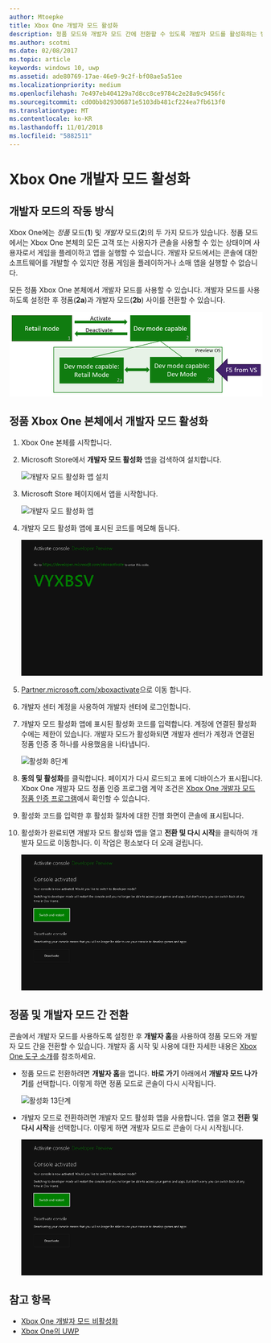 ```yaml
---
author: Mtoepke
title: Xbox One 개발자 모드 활성화
description: 정품 모드와 개발자 모드 간에 전환할 수 있도록 개발자 모드를 활성화하는 방법
ms.author: scotmi
ms.date: 02/08/2017
ms.topic: article
keywords: windows 10, uwp
ms.assetid: ade80769-17ae-46e9-9c2f-bf08ae5a51ee
ms.localizationpriority: medium
ms.openlocfilehash: 7e497eb404129a7d8cc8ce9784c2e28a9c9456fc
ms.sourcegitcommit: cd00bb829306871e5103db481cf224ea7fb613f0
ms.translationtype: MT
ms.contentlocale: ko-KR
ms.lasthandoff: 11/01/2018
ms.locfileid: "5882511"
---
```

# <a name="xbox-one-developer-mode-activation"></a>Xbox One 개발자 모드 활성화

## <a name="how-developer-mode-works"></a>개발자 모드의 작동 방식
Xbox One에는 *정품* 모드(**1**) 및 *개발자* 모드(**2**)의 두 가지 모드가 있습니다. 정품 모드에서는 Xbox One 본체의 모든 고객 또는 사용자가 콘솔을 사용할 수 있는 상태이며 사용자로서 게임을 플레이하고 앱을 실행할 수 있습니다. 개발자 모드에서는 콘솔에 대한 소프트웨어를 개발할 수 있지만 정품 게임을 플레이하거나 소매 앱을 실행할 수 없습니다.

모든 정품 Xbox One 본체에서 개발자 모드를 사용할 수 있습니다. 개발자 모드를 사용하도록 설정한 후 정품(**2a**)과 개발자 모드(**2b**) 사이를 전환할 수 있습니다.

![Xbox One 모드](images/dev-mode-flow.png)

## <a name="activate-developer-mode-on-your-retail-xbox-one-console"></a>정품 Xbox One 본체에서 개발자 모드 활성화

1.  Xbox One 본체를 시작합니다.

2.  Microsoft Store에서 **개발자 모드 활성화** 앱을 검색하여 설치합니다.

    ![개발자 모드 활성화 앱 설치](images/devkit-activation-1.png)

3.  Microsoft Store 페이지에서 앱을 시작합니다.

    ![개발자 모드 활성화 앱](images/devkit-activation-2.png)

4.  개발자 모드 활성화 앱에 표시된 코드를 메모해 둡니다.

    ![활성화 5단계](images/activation-step-5.png)  
    
5.  [Partner.microsoft.com/xboxactivate](https://partner.microsoft.com/xboxactivate)으로 이동 합니다.

6.  개발자 센터 계정을 사용하여 개발자 센터에 로그인합니다.

7.  개발자 모드 활성화 앱에 표시된 활성화 코드를 입력합니다. 계정에 연결된 활성화 수에는 제한이 있습니다. 개발자 모드가 활성화되면 개발자 센터가 계정과 연결된 정품 인증 중 하나를 사용했음을 나타냅니다.

    ![활성화 8단계](images/activation-step-8-rs2.png)    
    
8.  **동의 및 활성화**를 클릭합니다. 페이지가 다시 로드되고 표에 디바이스가 표시됩니다. Xbox One 개발자 모드 정품 인증 프로그램 계약 조건은 [Xbox One 개발자 모드 정품 인증 프로그램](http://go.microsoft.com/fwlink/p/?LinkId=760399)에서 확인할 수 있습니다.

9.  활성화 코드를 입력한 후 활성화 절차에 대한 진행 화면이 콘솔에 표시됩니다.  
    
10. 활성화가 완료되면 개발자 모드 활성화 앱을 열고 **전환 및 다시 시작**을 클릭하여 개발자 모드로 이동합니다. 이 작업은 평소보다 더 오래 걸립니다.

    ![활성화 12단계](images/activation-step-12.png)   

## <a name="switch-between-retail-and-developer-mode"></a>정품 및 개발자 모드 간 전환
콘솔에서 개발자 모드를 사용하도록 설정한 후 **개발자 홈**을 사용하여 정품 모드와 개발자 모드 간을 전환할 수 있습니다. 개발자 홈 시작 및 사용에 대한 자세한 내용은 [Xbox One 도구 소개](introduction-to-xbox-tools.md)를 참조하세요.

* 정품 모드로 전환하려면 **개발자 홈**을 엽니다. **바로 가기** 아래에서 **개발자 모드 나가기**를 선택합니다. 이렇게 하면 정품 모드로 콘솔이 다시 시작됩니다.    

  ![활성화 13단계](images/activation-step-13-rs4.png)  
  
* 개발자 모드로 전환하려면 개발자 모드 활성화 앱을 사용합니다. 앱을 열고 **전환 및 다시 시작**을 선택합니다. 이렇게 하면 개발자 모드로 콘솔이 다시 시작됩니다.  

  ![활성화 14단계](images/activation-step-12.png)  

## <a name="see-also"></a>참고 항목
- [Xbox One 개발자 모드 비활성화](devkit-deactivation.md)
- [Xbox One의 UWP](index.md)
